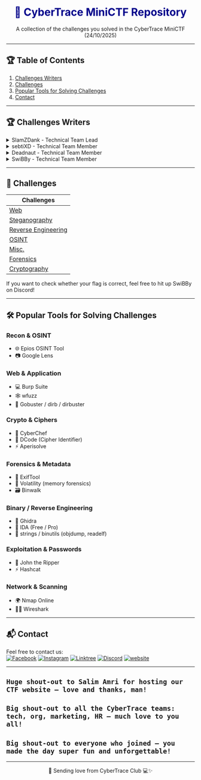 <h1 align="center" style="color: darkblue;">🎯 CyberTrace MiniCTF Repository</h1> 
<p align="center"> A collection of the challenges you solved in the CyberTrace MiniCTF (24/10/2025) </p>

---

## 🏆 Table of Contents
1. [Challenges Writers](#-challenges-writers)
2. [Challenges](#-challenges)
3. [Popular Tools for Solving Challenges](#-popular-tools-for-solving-challenges)
4. [Contact](#-contact)

---

## 🏆 Challenges Writers

<details>
  <summary>SlamZDank - Technical Team Lead</summary>
  GitHub: <a href="https://github.com/SlamZDank">SlamZDank</a><br>
  Discord: slamzdank
</details>

<details>
  <summary>sebtiXD - Technical Team Member</summary>
  GitHub: <a href="https://github.com/sebtiXD">sebtiXD</a><br>
  Discord: sebtixd6969
</details>

<details>
  <summary>Deadnaut - Technical Team Member</summary>
  GitHub: <a href="https://github.com/Deadnaut0">Deadnaut0</a><br>
  Discord: .deadnaut
</details>

<details>
  <summary>SwiBBy - Technical Team Member</summary>
  GitHub: <a href="https://github.com/Sw1BBy">SwiBBy</a><br>
  Discord: swibby.9.11
</details>


---

## 🧩 Challenges

| Challenges |
|-----------|
|[Web](./Challenges/Web) |
|[Steganography](./Challenges/Stegano)  | 
|[Reverse Engineering](./Challenges/Reverse_Engineering) |
|[OSINT](./Challenges/OSINT)|
|[Misc.](./Challenges/Misc)|
|[Forensics](./Challenges/Forensics)|
|[Cryptography](./Challenges/Crypto)|

<p>If you want to check whether your flag is correct, feel free to hit up SwiBBy on Discord!</p>

---

## 🛠 Popular Tools for Solving Challenges
### Recon & OSINT
- 🌐 Epios OSINT Tool
- 📷 Google Lens

### Web & Application
- 💻 Burp Suite
- 🕸️ wfuzz
- 📂 Gobuster / dirb / dirbuster

### Crypto & Ciphers
- 🔐 CyberChef
- 🧩 DCode (Cipher Identifier)
- ⚡ Aperisolve

### Forensics & Metadata
- 📝 ExifTool
- 🧾 Volatility (memory forensics)
- 🗃️ Binwalk

### Binary / Reverse Engineering
- 🧪 Ghidra
- 🧠 IDA (Free / Pro)
- 🧰 strings / binutils (objdump, readelf)

### Exploitation & Passwords
- 🔐 John the Ripper
- ⚡ Hashcat

### Network & Scanning
- 🌍 Nmap Online
- 🕵️‍♂️ Wireshark

---

## 📬 Contact
Feel free to contact us:  
[![Facebook](https://img.shields.io/badge/Facebook-1877F2?style=for-the-badge&logo=facebook&logoColor=white)](https://www.facebook.com/CyberTraceClub)
[![Instagram](https://img.shields.io/badge/Instagram-E4405F?style=for-the-badge&logo=instagram&logoColor=white)](https://www.instagram.com/cyber_trace_issatso)
[![Linktree](https://img.shields.io/badge/Linktree-06C755?style=for-the-badge&logo=linktree&logoColor=white)](https://linktr.ee/CyberTracelinks)
[![Discord](https://img.shields.io/badge/Discord-5865F2?style=for-the-badge&logo=discord&logoColor=white)](https://discord.gg/rAXn5bzjPr)
[![website](https://img.shields.io/badge/website-black?style=for-the-badge&logo=)](https://cybertrace.tn/)

---

<h2><code>Huge shout-out to Salim Amri for hosting our CTF website — love and thanks, man!</code></h2>

<h2><code>Big shout-out to all the CyberTrace teams: tech, org, marketing, HR — much love to you all!</code></h2>

<h2><code>Big shout-out to everyone who joined — you made the day super fun and unforgettable!</code></h2>

---

<p align="center">💖 Sending love from CyberTrace Club 💻✨</p>
